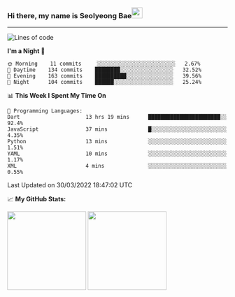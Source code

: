 ### Hi there, my name is Seolyeong Bae<img src="https://user-images.githubusercontent.com/80435616/151690320-5f13ba50-5d87-43d4-b254-939addcd0bdb.gif" width="25px">

---


<!--START_SECTION:waka-->
![Lines of code](https://img.shields.io/badge/From%20Hello%20World%20I%27ve%20Written-66%20Thousand%20lines%20of%20code-blue)

**I'm a Night 🦉** 

```text
🌞 Morning    11 commits     ░░░░░░░░░░░░░░░░░░░░░░░░░   2.67% 
🌆 Daytime    134 commits    ████████░░░░░░░░░░░░░░░░░   32.52% 
🌃 Evening    163 commits    ██████████░░░░░░░░░░░░░░░   39.56% 
🌙 Night      104 commits    ██████░░░░░░░░░░░░░░░░░░░   25.24%

```


📊 **This Week I Spent My Time On** 

```text
💬 Programming Languages: 
Dart                     13 hrs 19 mins      ███████████████████████░░   92.4% 
JavaScript               37 mins             █░░░░░░░░░░░░░░░░░░░░░░░░   4.35% 
Python                   13 mins             ░░░░░░░░░░░░░░░░░░░░░░░░░   1.51% 
YAML                     10 mins             ░░░░░░░░░░░░░░░░░░░░░░░░░   1.17% 
XML                      4 mins              ░░░░░░░░░░░░░░░░░░░░░░░░░   0.55%

```


 Last Updated on 30/03/2022 18:47:02 UTC
<!--END_SECTION:waka-->


📈 **My GitHub Stats:**

<p>
  <img height="180em" src="https://github-readme-stats.vercel.app/api?username=pell13&show_icons=true&hide_border=true&&count_private=true&include_all_commits=true" />
  <img height="180em" src="https://github-readme-stats.vercel.app/api/top-langs/?username=pell13&exclude_repo=KNN-Image-Classification&show_icons=true&hide_border=true&layout=compact&langs_count=8"/>
</p>
